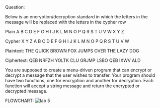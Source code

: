 Question:

Below is an encryption/decryption standard in which the letters in the message will be replaced with the letters in the cypher row

Plain   A B C D E F G H I J K L M N O P Q R S T U V W X Y Z


Cypher  X Y Z A B C D E F G H I J K L M N O P Q R S T U V W



Plaintext:  THE QUICK BROWN FOX JUMPS OVER THE LAZY DOG

Ciphertext: QEB NRFZH YOLTK CLU GRJMP LSBO QEB IXWV ALD

You are supposed to create a menu-driven program that can encrypt or decrypt a message that the user wishes to transfer.
Your program should have two functions, one for encryption and another for decryption. Each function will accept a string message and return the encrypted or decrypted message.



FLOWCHART:
![lab 5](https://user-images.githubusercontent.com/118044793/223038698-eb2e7176-f946-445f-b427-872536952891.jpg)

